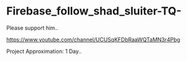 # Firebase_follow_shad_sluiter-TQ-
Please support him..

https://www.youtube.com/channel/UCUSqKFDbRaaWQTaMN3r4Pbg

Project Approximation: 1 Day..
